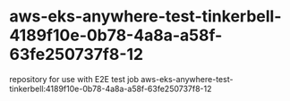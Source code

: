 # aws-eks-anywhere-test-tinkerbell-4189f10e-0b78-4a8a-a58f-63fe250737f8-12
repository for use with E2E test job aws-eks-anywhere-test-tinkerbell:4189f10e-0b78-4a8a-a58f-63fe250737f8-12
